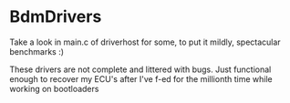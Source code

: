# BdmDrivers
Take a look in main.c of driverhost for some, to put it mildly, spectacular benchmarks  :)


These drivers are not complete and littered with bugs. Just functional enough to recover my ECU's after I've f-ed for the millionth time while working on bootloaders
